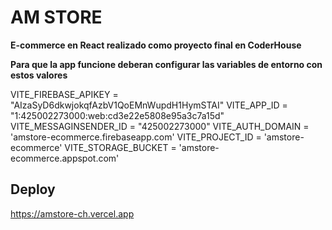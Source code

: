 # AM STORE

**E-commerce en React realizado como proyecto final en CoderHouse**


**Para que la app funcione deberan configurar las variables de entorno con estos valores** 

VITE_FIREBASE_APIKEY = "AIzaSyD6dkwjokqfAzbV1QoEMnWupdH1HymSTAI"
VITE_APP_ID = "1:425002273000:web:cd3e22e5808e95a3c7a15d"
VITE_MESSAGINSENDER_ID = "425002273000"
VITE_AUTH_DOMAIN = 'amstore-ecommerce.firebaseapp.com'
VITE_PROJECT_ID = 'amstore-ecommerce'
VITE_STORAGE_BUCKET = 'amstore-ecommerce.appspot.com'

## Deploy 
https://amstore-ch.vercel.app
